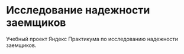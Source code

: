 # Исследование надежности заемщиков
Учебный проект Яндекс Практикума по исследованию надежности заемщиков.
